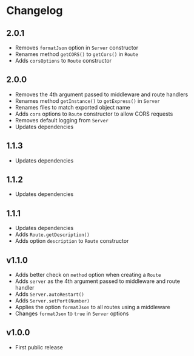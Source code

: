 # Changelog

## 2.0.1
- Removes `formatJson` option in `Server` constructor
- Renames method `getCORS()` to `getCors()` in `Route`
- Adds `corsOptions` to `Route` constructor

## 2.0.0
- Removes the 4th argument passed to middleware and route handlers
- Renames method `getInstance()` to `getExpress()` in `Server`
- Renames files to match exported object name
- Adds `cors` options to `Route` constructor to allow CORS requests
- Removes default logging from `Server`
- Updates dependencies

## 1.1.3
- Updates dependencies

## 1.1.2
- Updates dependencies

## 1.1.1
- Updates dependencies
- Adds `Route.getDescription()`
- Adds option `description` to `Route` constructor

## v1.1.0
- Adds better check on `method` option when creating a `Route`
- Adds `server` as the 4th argument passed to middleware and route handler
- Adds `Server.autoRestart()`
- Adds `Server.setPort(Number)`
- Applies the option `formatJson` to all routes using a middleware
- Changes `formatJson` to `true` in `Server` options

## v1.0.0
- First public release
